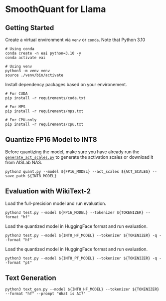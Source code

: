 # SmoothQuant for Llama

## Getting Started

Create a virtual environment via `venv` or `conda`. Note that Python 3.10

```shell
# Using conda
conda create -n eai python=3.10 -y
conda activate eai
```

```shell
# Using venv
python3 -m venv venv
source ./venv/bin/activate
```

Install dependency packages based on your environement.

```shell
# For CUDA
pip install -r requirements/cuda.txt

# For MPS
pip install -r requirements/mps.txt

# For CPU-only
pip install -r requirements/cpu.txt
```

## Quantize FP16 Model to INT8

Before quantizing the model, make sure you have already run the [`generate_act_scales.py`](./generate_act_scales.py) to generate the activation scales or download it from AISLab NAS.

```shell
python3 quant.py --model ${FP16_MODEL} --act_scales ${ACT_SCALES} --save_path ${INT8_MODEL}
```

## Evaluation with WikiText-2

Load the full-precision model and run evaluation.

```shell
python3 test.py --model ${FP16_MODEL} --tokenizer ${TOKENIZER} --format "hf"
```

Load the quantized model in HuggingFace format and run evaluation.

```shell
python3 test.py --model ${INT8_HF_MODEL} --tokenizer ${TOKENIZER} -q --format "hf"
```

Load the quantized model in HuggingFace format and run evaluation.

```shell
python3 test.py --model ${INT8_PT_MODEL} --tokenizer ${TOKENIZER} -q --format "pt"
```

## Text Generation

```shell
python3 text_gen.py --model ${INT8_HF_MODEL} --tokenizer ${TOKENIZER} --format "hf" --prompt "What is AI?"
```
